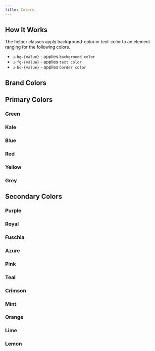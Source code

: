 ```yaml
---
title: Colors
---
```


<masthead title="Colors" description="Here are some handful of color utility classes." />

## How It Works

The helper classes apply background-color or text-color to an element ranging for the following colors.

- `u-bg-{value}` - applies `background color`
- `u-fg-{value}` - applies `text color`
- `u-bc-{value}` - applies `border color`

## Brand Colors

<color-grid>
  <color-box color="#00a656" name="support" />
  <color-box color="#37b8af" name="message" />
  <color-box color="#30aabc" name="explore" />
  <color-box color="#f6c8be" name="gather" />
  <color-box color="#ff6224" name="guide" />
  <color-box color="#f79a3e" name="chat" />
  <color-box color="#efc93d" name="talk" />
  <color-box color="#c38f00" name="sell" />
</color-grid>

## Primary Colors

### Green

<color-grid>
  <color-box color="#edf8f4" name="green-100" />
  <color-box color="#d1e8df" name="green-200" />
  <color-box color="#aecfc2" name="green-300" />
  <color-box color="#5eae91" name="green-400" />
  <color-box color="#228f67" name="green-500" />
  <color-box color="#038153" name="green-600" />
  <color-box color="#186146" name="green-700" />
  <color-box color="#0b3b29" name="green-800" />
</color-grid>

### Kale

<color-grid>
  <color-box color="#f5fcfc" name="kale-100" />
  <color-box color="#daeded" name="kale-200" />
  <color-box color="#bdd9d7" name="kale-300" />
  <color-box color="#90bbbb" name="kale-400" />
  <color-box color="#467b7c" name="kale-500" />
  <color-box color="#17494d" name="kale-600" />
  <color-box color="#03363d" name="kale-700" />
  <color-box color="#012b30" name="kale-800" />
</color-grid>

### Blue

<color-grid>
  <color-box color="#edf7ff" name="blue-100" />
  <color-box color="#cee2f2" name="blue-200" />
  <color-box color="#adcce4" name="blue-300" />
  <color-box color="#5293c7" name="blue-400" />
  <color-box color="#337fbd" name="blue-500" />
  <color-box color="#1f73b7" name="blue-600" />
  <color-box color="#144a75" name="blue-700" />
  <color-box color="#0f3554" name="blue-800" />
</color-grid>

### Red

<color-grid>
  <color-box color="#fff0f1" name="red-100" />
  <color-box color="#f5d5d8" name="red-200" />
  <color-box color="#f5b5ba" name="red-300" />
  <color-box color="#e35b66" name="red-400" />
  <color-box color="#d93f4c" name="red-500" />
  <color-box color="#cc3340" name="red-600" />
  <color-box color="#8c232c" name="red-700" />
  <color-box color="#681219" name="red-800" />
</color-grid>

### Yellow

<color-grid>
  <color-box color="#fff7ed" name="yellow-100" />
  <color-box color="#ffeedb" name="yellow-200" />
  <color-box color="#fed6a8" name="yellow-300" />
  <color-box color="#ffb057" name="yellow-400" />
  <color-box color="#f79a3e" name="yellow-500" />
  <color-box color="#ed8f1c" name="yellow-600" />
  <color-box color="#ad5918" name="yellow-700" />
  <color-box color="#703815" name="yellow-800" />
</color-grid>

### Grey

<color-grid>
  <color-box color="#f8f9f9" name="grey-100" />
  <color-box color="#e9ebed" name="grey-200" />
  <color-box color="#d8dcde" name="grey-300" />
  <color-box color="#c2c8cc" name="grey-400" />
  <color-box color="#87929d" name="grey-500" />
  <color-box color="#68737d" name="grey-600" />
  <color-box color="#49545c" name="grey-700" />
  <color-box color="#2f3941" name="grey-800" />
</color-grid>

## Secondary Colors

### Purple

<color-grid>
  <color-box color="#b552e2" name="purple-400" />
  <color-box color="#6a27b8" name="purple-600" />
  <color-box color="#b072cc" name="purple-m400" />
  <color-box color="#9358b0" name="purple-m400" />
</color-grid>

### Royal

<color-grid>
  <color-box color="#5d7df5" name="royal-400" />
  <color-box color="#3353e2" name="royal-600" />
  <color-box color="#7986d8" name="royal-m400" />
  <color-box color="#4b61c3" name="royal-m400" />
</color-grid>

### Fuschia

<color-grid>
  <color-box color="#d653c2" name="fuschia-400" />
  <color-box color="#a81897" name="fuschia-600" />
  <color-box color="#cf62a8" name="fuschia-m400" />
  <color-box color="#a8458c" name="fuschia-m400" />
</color-grid>

### Azure

<color-grid>
  <color-box color="#3091ec" name="azure-400" />
  <color-box color="#1371d6" name="azure-600" />
  <color-box color="#5f8dcf" name="azure-m400" />
  <color-box color="#3a70b2" name="azure-m400" />
</color-grid>

### Pink

<color-grid>
  <color-box color="#ec4d63" name="pink-400" />
  <color-box color="#d42054" name="pink-600" />
  <color-box color="#d57287" name="pink-m400" />
  <color-box color="#b23a5d" name="pink-m400" />
</color-grid>

### Teal

<color-grid>
  <color-box color="#02a191" name="teal-400" />
  <color-box color="#028079" name="teal-600" />
  <color-box color="#2d9e8f" name="teal-m400" />
  <color-box color="#3c7873" name="teal-m400" />
</color-grid>

### Crimson

<color-grid>
  <color-box color="#e34f32" name="crimson-400" />
  <color-box color="#c72a1c" name="crimson-600" />
  <color-box color="#cc6c5b" name="crimson-m400" />
  <color-box color="#b24a3c" name="crimson-m400" />
</color-grid>

### Mint

<color-grid>
  <color-box color="#00a656" name="mint-400" />
  <color-box color="#058541" name="mint-600" />
  <color-box color="#299c66" name="mint-m400" />
  <color-box color="#2e8057" name="mint-m400" />
</color-grid>

### Orange

<color-grid>
  <color-box color="#de701d" name="orange-400" />
  <color-box color="#bf5000" name="orange-600" />
  <color-box color="#d4772c" name="orange-m400" />
  <color-box color="#b35827" name="orange-m400" />
</color-grid>

### Lime

<color-grid>
  <color-box color="#43b324" name="lime-400" />
  <color-box color="#2e8200" name="lime-600" />
  <color-box color="#519e2d" name="lime-m400" />
  <color-box color="#47782c" name="lime-m400" />
</color-grid>

### Lemon

<color-grid>
  <color-box color="#ffd424" name="lemon-400" />
  <color-box color="#ffbb10" name="lemon-600" />
  <color-box color="#e7a500" name="lemon-m400" />
  <color-box color="#c38f00" name="lemon-m400" />
</color-grid>
